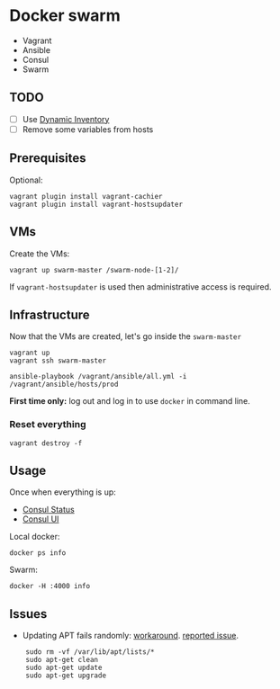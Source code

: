 # Docker swarm

+ Vagrant
+ Ansible
+ Consul
+ Swarm

## TODO

+ [ ] Use [Dynamic Inventory](http://docs.ansible.com/ansible/intro_dynamic_inventory.html)
+ [ ] Remove some variables from hosts

## Prerequisites

Optional:

	vagrant plugin install vagrant-cachier
	vagrant plugin install vagrant-hostsupdater

## VMs

Create the VMs:

	vagrant up swarm-master /swarm-node-[1-2]/

If `vagrant-hostsupdater` is used then administrative access is required.


## Infrastructure

Now that the VMs are created, let's go inside the `swarm-master`

	vagrant up
	vagrant ssh swarm-master

	ansible-playbook /vagrant/ansible/all.yml -i /vagrant/ansible/hosts/prod

**First time only:** log out and log in to use `docker` in command line.


### Reset everything

	vagrant destroy -f

## Usage

Once when everything is up:

+ [Consul Status](http://swarm-master:8500/v1/health/service/consul?pretty)
+ [Consul UI](http://swarm-master:8500/ui/)

Local docker:

	docker ps info

Swarm:

	docker -H :4000 info

## Issues

+ Updating APT fails randomly: [workaround](https://groups.google.com/forum/#!topic/ansible-project/4-CV1SszOAY).
  [reported issue](https://github.com/ansible/ansible-modules-core/issues/2951).

```
	sudo rm -vf /var/lib/apt/lists/*
	sudo apt-get clean
	sudo apt-get update
	sudo apt-get upgrade
```